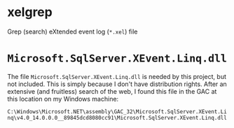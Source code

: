 # xelgrep
Grep (search) eXtended event log (`*.xel`) file

# `Microsoft.SqlServer.XEvent.Linq.dll`
The file `Microsoft.SqlServer.XEvent.Linq.dll` is needed by this project, but not included. This is simply because I don't have distribution rights. After an extensive (and fruitless) search of the web, I found this file in the GAC at this location on my Windows machine:

`C:\Windows\Microsoft.NET\assembly\GAC_32\Microsoft.SqlServer.XEvent.Linq\v4.0_14.0.0.0__89845dcd8080cc91\Microsoft.SqlServer.XEvent.Linq.dll`

